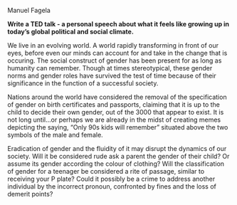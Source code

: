 ﻿Manuel Fagela  


**Write a TED talk - a personal speech about what it feels like growing up in today’s global political and social climate.**

We live in an evolving world. A world rapidly transforming in front of our eyes, before even our minds can account for and take in the change that is occuring. The social construct of gender has been present for as long as humanity can remember. Though at times stereotypical, these gender norms and gender roles have survived the test of time because of their significance in the function of a successful society.

Nations around the world have considered the removal of the specification of gender on birth certificates and passports, claiming that it is up to the child to decide their own gender, out of the 3000 that appear to exist. It is not long until...or perhaps we are already in the midst of creating memes depicting the saying, “Only 90s kids will remember” situated above the two symbols of the male and female.

Eradication of gender and the fluidity of it may disrupt the dynamics of our society. Will it be considered rude ask a parent the gender of their child? Or assume its gender according the colour of clothing? Will the classification of gender for a teenager be considered a rite of passage, similar to receiving your P plate? Could it possibly be a crime to address another individual by the incorrect pronoun, confronted by fines and the loss of demerit points?
